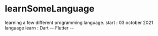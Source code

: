 # learnSomeLanguage
learning a few different programming language. 
start : 03 october 2021
language learn :
Dart --
Flutter --
